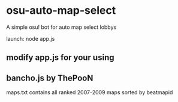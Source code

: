 # osu-auto-map-select
A simple osu! bot for auto map select lobbys

launch: node app.js

modify app.js for your using
---------------------
bancho.js by ThePooN
---------------------
maps.txt contains all ranked 2007-2009 maps sorted by beatmapid

